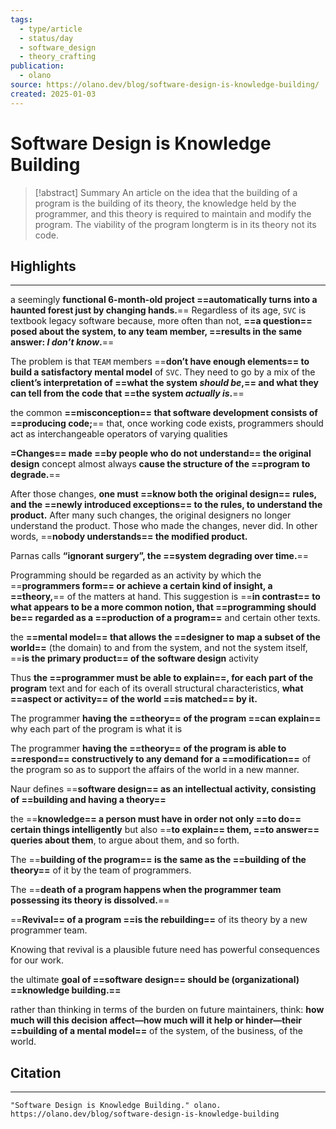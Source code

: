```yaml
---
tags:
  - type/article
  - status/day
  - software_design
  - theory_crafting
publication:
  - olano
source: https://olano.dev/blog/software-design-is-knowledge-building/
created: 2025-01-03
---
```

# Software Design is Knowledge Building

> [!abstract] Summary
> An article on the idea that the building of a program is the building of its theory, the knowledge held by the programmer, and this theory is required to maintain and modify the program. The viability of the program longterm is in its theory not its code.
## Highlights
---
a seemingly **functional 6-month-old project ==automatically turns into a haunted forest just by changing hands.**== Regardless of its age, `SVC` is textbook legacy software because, more often than not, **==a question== posed about the system, to any team member, ==results in the same answer: _I don’t know_.**==

The problem is that `TEAM` members ==**don’t have enough elements== to build a satisfactory mental model** of `SVC`. They need to go by a mix of the **client’s interpretation of ==what the system _should be_,== and what they can tell from the code that ==the system _actually is_.**==

the common **==misconception== that software development consists of ==producing code;**== that, once working code exists, programmers should act as interchangeable operators of varying qualities

**=Changes== made ==by people who do not understand== the original design** concept almost always **cause the structure of the ==program to degrade.**==

After those changes, **one must ==know both the original design== rules, and the ==newly introduced exceptions== to the rules, to understand the product.** After many such changes, the original designers no longer understand the product. Those who made the changes, never did. In other words, ==**nobody understands== the modified product.**

Parnas calls **“ignorant surgery”, the ==system degrading over time.**==

Programming should be regarded as an activity by which the ==**programmers form== or achieve a certain kind of insight, a ==theory,**== of the matters at hand. This suggestion is ==**in contrast== to what appears to be a more common notion, that ==programming should be== regarded as a ==production of a program==** and certain other texts.

the **==mental model== that allows the ==designer to map a subset of the world==** (the domain) to and from the system, and not the system itself, ==**is the primary product== of the software design** activity

Thus **the ==programmer must be able to explain==, for each part of the program** text and for each of its overall structural characteristics, **what ==aspect or activity== of the world ==is matched== by it.**

The programmer **having the ==theory== of the program ==can explain==** why each part of the program is what it is

The programmer **having the ==theory== of the program is able to ==respond== constructively to any demand for a ==modification==** of the program so as to support the affairs of the world in a new manner.

Naur defines ==**software design== as an intellectual activity, consisting of ==building and having a theory==**

the ==**knowledge== a person must have in order not only ==to do== certain things intelligently** but also ==**to explain== them, ==to answer== queries about them**, to argue about them, and so forth.

The ==**building of the program== is the same as the ==building of the theory==** of it by the team of programmers.

The ==**death of a program happens when the programmer team possessing its theory is dissolved.**==

==**Revival== of a program ==is the rebuilding==** of its theory by a new programmer team.

Knowing that revival is a plausible future need has powerful consequences for our work.

the ultimate **goal of ==software design== should be (organizational) ==knowledge building.==**

rather than thinking in terms of the burden on future maintainers, think: **how much will this decision affect—how much will it help or hinder—their ==building of a mental model==** of the system, of the business, of the world.
## Citation
---
```
"Software Design is Knowledge Building." olano. https://olano.dev/blog/software-design-is-knowledge-building
```
